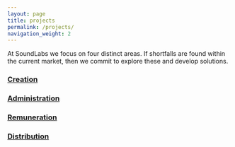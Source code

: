 ```yaml
---
layout: page
title: projects
permalink: /projects/
navigation_weight: 2
---
```


At SoundLabs we focus on four distinct areas. If shortfalls are found within the current market, then we commit to explore these and develop solutions.

<!-- ### [Creation](/projects/creation/)

### [Administration](/projects/administration/)

### [Remuneration](/projects/remuneration/)

### [Distribution](/projects/distribution/) -->

### [Creation](/soundlabs/projects/creation/)

### [Administration](/soundlabs/projects/administration/)

### [Remuneration](/soundlabs/projects/remuneration/)

### [Distribution](/soundlabs/projects/distribution/)
